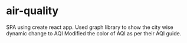 # air-quality
SPA using create react app.
Used graph library to show the city wise dynamic change to AQI
Modified the color of AQI as per their AQI  guide.
